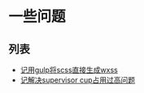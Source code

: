 # 一些问题
## 列表

* [记用gulp将scss直接生成wxss](./pages/sass-gulp-wxss.md)
* [记解决supervisor cup占用过高问题](./pages/supervisor-cup-high.md)